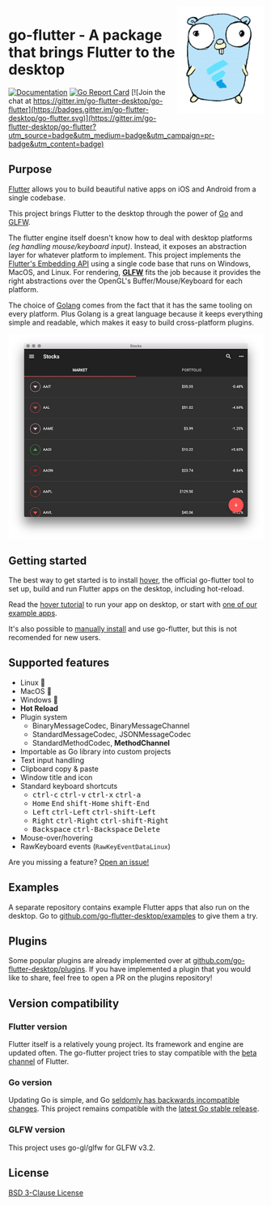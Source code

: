 <img src="./mascot.png" width="170" align="right">

# go-flutter - A package that brings Flutter to the desktop

[![Documentation](https://godoc.org/github.com/go-flutter-desktop/go-flutter?status.svg)](http://godoc.org/github.com/go-flutter-desktop/go-flutter)
[![Go Report Card](https://goreportcard.com/badge/github.com/go-flutter-desktop/go-flutter)](https://goreportcard.com/report/github.com/go-flutter-desktop/go-flutter)
[![Join the chat at https://gitter.im/go-flutter-desktop/go-flutter](https://badges.gitter.im/go-flutter-desktop/go-flutter.svg)](https://gitter.im/go-flutter-desktop/go-flutter?utm_source=badge&utm_medium=badge&utm_campaign=pr-badge&utm_content=badge)

## Purpose

[Flutter](http://flutter.io/) allows you to build beautiful native apps on iOS and Android from a single codebase.

This project brings Flutter to the desktop through the power of [Go](http://golang.org/) and [GLFW](https://github.com/go-gl/glfw).

The flutter engine itself doesn't know how to deal with desktop platforms _(eg handling mouse/keyboard input)_. Instead, it exposes an abstraction layer for whatever platform to implement. This project implements the [Flutter's Embedding API](https://github.com/flutter/flutter/wiki/Custom-Flutter-Engine-Embedders) using a single code base that runs on Windows, MacOS, and Linux. For rendering, [**GLFW**](https://github.com/go-gl/glfw) fits the job because it provides the right abstractions over the OpenGL's Buffer/Mouse/Keyboard for each platform. 

The choice of [Golang](https://github.com/golang/go) comes from the fact that it has the same tooling on every platform. Plus Golang is a great language because it keeps everything simple and readable, which makes it easy to build cross-platform plugins.

<p align="center">
  <img src="./stocks.jpg" width="650" align="center" alt="Screenshot of the Stocks demo app on macOS">
</p>

## Getting started

The best way to get started is to install [hover](https://github.com/go-flutter-desktop/hover), the official go-flutter tool to set up, build and run Flutter apps on the desktop, including hot-reload.

Read the [hover tutorial](https://github.com/go-flutter-desktop/hover) to run your app on desktop, or start with [one of our example apps](https://github.com/go-flutter-desktop/examples).

It's also possible to [manually install](https://github.com/go-flutter-desktop/go-flutter/wiki/Manual-install-and-usage) and use go-flutter, but this is not recomended for new users.

## Supported features

- Linux :penguin:
- MacOS :apple:
- Windows :checkered_flag:
- **Hot Reload**
- Plugin system
  - BinaryMessageCodec, BinaryMessageChannel
  - StandardMessageCodec, JSONMessageCodec
  - StandardMethodCodec, **MethodChannel**
- Importable as Go library into custom projects
- Text input handling
- Clipboard copy & paste
- Window title and icon
- Standard keyboard shortcuts
  - <kbd>ctrl-c</kbd>  <kbd>ctrl-v</kbd>  <kbd>ctrl-x</kbd>  <kbd>ctrl-a</kbd>
  - <kbd>Home</kbd>  <kbd>End</kbd>  <kbd>shift-Home</kbd>  <kbd>shift-End</kbd>
  - <kbd>Left</kbd>  <kbd>ctrl-Left</kbd>  <kbd>ctrl-shift-Left</kbd>
  - <kbd>Right</kbd>  <kbd>ctrl-Right</kbd>  <kbd>ctrl-shift-Right</kbd>
  - <kbd>Backspace</kbd>  <kbd>ctrl-Backspace</kbd> <kbd>Delete</kbd>
- Mouse-over/hovering
- RawKeyboard events (`RawKeyEventDataLinux`)

Are you missing a feature? [Open an issue!](https://github.com/go-flutter-desktop/go-flutter/issues/new)

## Examples

A separate repository contains example Flutter apps that also run on the desktop. Go to [github.com/go-flutter-desktop/examples](https://github.com/go-flutter-desktop/examples) to give them a try.

## Plugins

Some popular plugins are already implemented over at [github.com/go-flutter-desktop/plugins](https://github.com/go-flutter-desktop/plugins).
If you have implemented a plugin that you would like to share, feel free to open a PR on the plugins repository!

## Version compatibility

### Flutter version

Flutter itself is a relatively young project. Its framework and engine are updated often. The go-flutter project tries to stay compatible with the [beta channel](https://github.com/flutter/flutter/wiki/Flutter-build-release-channels) of Flutter.

### Go version

Updating Go is simple, and Go [seldomly has backwards incompatible changes](https://golang.org/doc/go1compat). This project remains compatible with the [latest Go stable release](https://golang.org/dl/).

### GLFW version

This project uses go-gl/glfw for GLFW v3.2.

## License

[BSD 3-Clause License](LICENSE)
